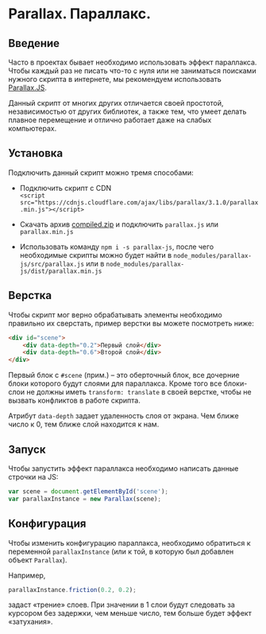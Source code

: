 # Parallax. Параллакс.

## Введение

Часто в проектах бывает необходимо использовать эффект параллакса. Чтобы каждый раз не писать что-то с нуля или не заниматься поисками нужного скрипта в интернете, мы рекомендуем использовать [Parallax.JS](https://github.com/wagerfield/parallax).

Данный скрипт от многих других отличается своей простотой, независимостью от других библиотек, а также тем, что умеет делать плавное перемещение и отлично работает даже на слабых компьютерах.

## Установка

Подключить данный скрипт можно тремя способами:

* Подключить скрипт с CDN  
   `<script src="https://cdnjs.cloudflare.com/ajax/libs/parallax/3.1.0/parallax.min.js"></script>`

* Скачать архив [compiled.zip](https://github.com/wagerfield/parallax/releases) и подключить `parallax.js` или `parallax.min.js`

* Использовать команду `npm i -s parallax-js`, после чего необходимые скрипты можно будет найти в `node_modules/parallax-js/src/parallax.js` или в `node_modules/parallax-js/dist/parallax.min.js`

## Верстка

Чтобы скрипт мог верно обрабатывать элементы необходимо правильно их сверстать, пример верстки вы можете посмотреть ниже:

```markdown
<div id="scene">
    <div data-depth="0.2">Первый слой</div>
    <div data-depth="0.6">Второй слой</div>
</div>
```

Первый блок с `#scene` \(прим.\) – это оберточный блок, все дочерние блоки которого будут слоями для параллакса. Кроме того все блоки-слои не должны иметь `transform: translate` в своей верстке, чтобы не вызвать конфликтов в работе скрипта.

Атрибут `data-depth` задает удаленность слоя от экрана. Чем ближе число к 0, тем ближе слой находится к нам.

## Запуск

Чтобы запустить эффект параллакса необходимо написать данные строчки на JS:

```js
var scene = document.getElementById('scene');
var parallaxInstance = new Parallax(scene);
```

## Конфигурация

Чтобы изменить конфигурацию параллакса, необходимо обратиться к переменной `parallaxInstance` \(или к той, в которую был добавлен объект `Parallax`\).

Например, 

```js
parallaxInstance.friction(0.2, 0.2); 
```

задаст «трение» слоев. При значении в 1 слои будут следовать за курсором без задержки, чем меньше число, тем больше будет эффект «затухания».



